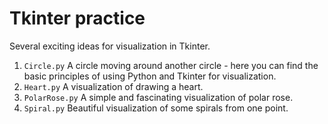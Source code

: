 # Tkinter practice
Several exciting ideas for visualization in Tkinter.

1. `Circle.py` A circle moving around another circle - here you can find the basic principles of using Python and Tkinter for visualization.
2. `Heart.py` A visualization of drawing a heart.
3. `PolarRose.py` A simple and fascinating visualization of polar rose.
4. `Spiral.py` Beautiful visualization of some spirals from one point.

